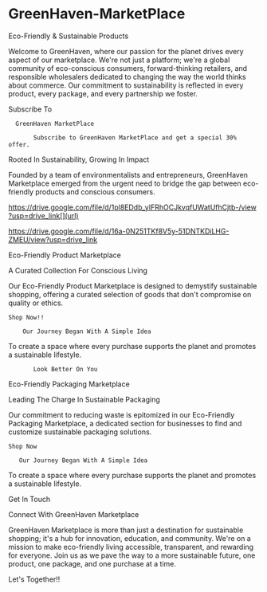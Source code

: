 # GreenHaven-MarketPlace

Eco-Friendly & Sustainable Products

Welcome to GreenHaven, where our passion for the planet drives every aspect of our marketplace. We're not just a platform; we're a global community of eco-conscious consumers, forward-thinking retailers, and responsible wholesalers dedicated to changing the way the world thinks about commerce. Our commitment to sustainability is reflected in every product, every package, and every partnership we foster.

Subscribe To

      GreenHaven MarketPlace
      
           Subscribe to GreenHaven MarketPlace and get a special 30% offer.
           
Rooted In Sustainability, Growing In Impact

Founded by a team of environmentalists and entrepreneurs, GreenHaven Marketplace emerged from the urgent need to bridge the gap between eco-friendly products and conscious consumers. 

https://drive.google.com/file/d/1pl8EDdb_yIFRhOCJkvqfUWatUfhCjtb-/view?usp=drive_link[](url)

https://drive.google.com/file/d/16a-0N251TKf8V5y-51DNTKDiLHG-ZMEU/view?usp=drive_link

 Eco-Friendly Product Marketplace
 
A Curated Collection For Conscious Living

Our Eco-Friendly Product Marketplace is designed to demystify sustainable shopping, offering a curated selection of goods that don't compromise on quality or ethics.

    Shop Now!!
    
        Our Journey Began With A Simple Idea
        
To create a space where every purchase supports the planet and promotes a sustainable lifestyle.

           Look Better On You
           
Eco-Friendly Packaging Marketplace

Leading The Charge In Sustainable Packaging

Our commitment to reducing waste is epitomized in our Eco-Friendly Packaging Marketplace, a dedicated section for businesses to find and customize sustainable packaging solutions.

    Shop Now
    
       Our Journey Began With A Simple Idea
       
To create a space where every purchase supports the planet and promotes a sustainable lifestyle.

Get In Touch

Connect With GreenHaven Marketplace

GreenHaven Marketplace is more than just a destination for sustainable shopping; it's a hub for innovation, education, and community. We're on a mission to make eco-friendly living accessible, transparent, and rewarding for everyone. Join us as we pave the way to a more sustainable future, one product, one package, and one purchase at a time.

Let's Together!!
